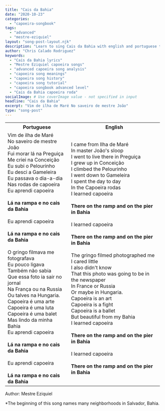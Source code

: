 ```yaml
---
title: "Cais da Bahia"
date: "2020-10-23"
categories:
  - "capoeira-songbook"
tags:
  - "advanced"
  - "mestre-eziquiel"
layout: "song-post-layout.njk"
description: "Learn to sing Cais da Bahia with english and portuguese translations along with a video to help you learn."
author: "Chris Calado Rodriguez"
keywords:
  - "Cais da Bahia lyrics"
  - "Mestre Eziquiel capoeira songs"
  - "advanced capoeira song analysis"
  - "capoeira song meanings"
  - "capoeira song history"
  - "capoeira song tutorial"
  - "capoeira songbook advanced level"
  - "Cais da Bahia capoeira roda"
socialImage: # Use coverImage value - not specified in input
headline: "Cais da Bahia"
excerpt: "Vim de ilha de Maré No saveiro de mestre João"
type: "song-post"
---
```


<table class="capoeira-table">
    <tr class="header-row">
        <th>Portuguese</th>
        <th>English</th>
    </tr>
    <tr>
        <td>Vim de ilha de Maré<br>
No saveiro de mestre João<br>
Fui morar lá na Preguiça<br>
Me criei na Conceição<br>
Eu subi o Pelourinho<br>
Eu desci a Gameleira<br>
Eu passava o dia-a-dia<br>
Nas rodas de capoeira<br>
Eu aprendi capoeira<br><br>
<strong>Lá na rampa e no cais da Bahia</strong><br><br>
Eu aprendi capoeira<br><br>
<strong>Lá na rampa e no cais da Bahia</strong><br><br>
O gringo filmava me fotografava<br>
Eu pouco ligava<br>
Também não sabia<br>
Que essa foto ia sair no jornal<br>
Na França ou na Russia<br>
Ou talves na Hungaria.<br>
Capoeira é uma arte<br>
Capoeira é uma luta<br>
Capoeira é uma balet<br>
Mas lindo da minha Bahia<br>
Eu aprendi capoeira<br><br>
<strong>Lá na rampa e no cais da Bahia</strong><br><br>
Eu aprendi capoeira<br><br>
<strong>Lá na rampa e no cais da Bahia</strong></td>
        <td>I came from Ilha de Maré<br>
In master João's sloop<br>
I went to live there in Preguiça<br>
I grew up in Conceição<br>
I climbed the Pelourinho<br>
I went down to Gameleira<br>
I spent the day to day<br>
In the Capoeira rodas<br>
I learned capoeira<br><br>
<strong>There on the ramp and on the pier in Bahia</strong><br><br>
I learned capoeira<br><br>
<strong>There on the ramp and on the pier in Bahia</strong><br><br>
The gringo filmed photographed me<br>
I cared little<br>
I also didn't know<br>
That this photo was going to be in the newspaper<br>
In France or Russia<br>
Or maybe in Hungaria.<br>
Capoeira is an art<br>
Capoeira is a fight<br>
Capoeira is a ballet<br>
But beautiful from my Bahia<br>
I learned capoeira<br><br>
<strong>There on the ramp and on the pier in Bahia</strong><br><br>
I learned capoeira<br><br>
<strong>There on the ramp and on the pier in Bahia</strong></td>
    </tr>
</table>
<figcaption>

Author: Mestre Eziquiel

</figcaption>

<p>*The beginning of this song names many neighborhoods in Salvador, Bahia.</p>